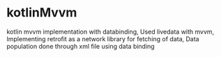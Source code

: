 # kotlinMvvm

kotlin mvvm implementation with databinding,
Used livedata with mvvm,
Implementing retrofit as a network library for fetching of data,
Data population done through xml file using data binding
